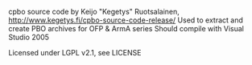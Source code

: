 cpbo source code by Keijo "Kegetys" Ruotsalainen, http://www.kegetys.fi/cpbo-source-code-release/
Used to extract and create PBO archives for OFP & ArmA series
Should compile with Visual Studio 2005

Licensed under LGPL v2.1, see LICENSE
